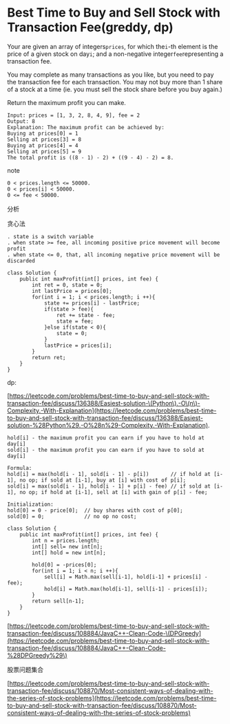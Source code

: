 # Best Time to Buy and Sell Stock with Transaction Fee\(greddy, dp\)

Your are given an array of integers`prices`, for which the`i`-th element is the price of a given stock on day`i`; and a non-negative integer`fee`representing a transaction fee.

You may complete as many transactions as you like, but you need to pay the transaction fee for each transaction. You may not buy more than 1 share of a stock at a time \(ie. you must sell the stock share before you buy again.\)

Return the maximum profit you can make.

```text
Input: prices = [1, 3, 2, 8, 4, 9], fee = 2
Output: 8
Explanation: The maximum profit can be achieved by:
Buying at prices[0] = 1
Selling at prices[3] = 8
Buying at prices[4] = 4
Selling at prices[5] = 9
The total profit is ((8 - 1) - 2) + ((9 - 4) - 2) = 8.
```

note

```text
0 < prices.length <= 50000.
0 < prices[i] < 50000.
0 <= fee < 50000.
```

分析

贪心法

```text
. state is a switch variable
. when state >= fee, all incoming positive price movement will become profit
. when state <= 0, that, all incoming negative price movement will be discarded
```

```text
class Solution {
    public int maxProfit(int[] prices, int fee) {
        int ret = 0, state = 0;
        int lastPrice = prices[0];
        for(int i = 1; i < prices.length; i ++){
            state += prices[i] - lastPrice;
            if(state > fee){
                ret += state - fee;
                state = fee;
            }else if(state < 0){
                state = 0;
            }
            lastPrice = prices[i];
        }
        return ret;
    }
}
```

dp:

[https://leetcode.com/problems/best-time-to-buy-and-sell-stock-with-transaction-fee/discuss/136388/Easiest-solution-\(Python\).-O\(n\)-Complexity.-With-Explanation](https://leetcode.com/problems/best-time-to-buy-and-sell-stock-with-transaction-fee/discuss/136388/Easiest-solution-%28Python%29.-O%28n%29-Complexity.-With-Explanation).

```text
hold[i] - the maximum profit you can earn if you have to hold at day[i]
sold[i] - the maximum profit you can earn if you have to sold at day[i]

Formula:
hold[i] = max(hold[i - 1], sold[i - 1] - p[i])       // if hold at [i-1], no op; if sold at [i-1], buy at [i] with cost of p[i];
sold[i] = max(sold[i - 1], hold[i - 1] + p[i] - fee) // if sold at [i-1], no op; if hold at [i-1], sell at [i] with gain of p[i] - fee;

Initialization:
hold[0] = 0 - price[0];  // buy shares with cost of p[0];
sold[0] = 0;             // no op no cost;
```

```text
class Solution {
    public int maxProfit(int[] prices, int fee) {
        int n = prices.length;
        int[] sell= new int[n];
        int[] hold = new int[n];

        hold[0] = -prices[0];
        for(int i = 1; i < n; i ++){
            sell[i] = Math.max(sell[i-1], hold[i-1] + prices[i] - fee);
            hold[i] = Math.max(hold[i-1], sell[i-1] - prices[i]);
        }
        return sell[n-1];
    }
}
```

[https://leetcode.com/problems/best-time-to-buy-and-sell-stock-with-transaction-fee/discuss/108884/JavaC++-Clean-Code-\(DPGreedy](https://leetcode.com/problems/best-time-to-buy-and-sell-stock-with-transaction-fee/discuss/108884/JavaC++-Clean-Code-%28DPGreedy%29\)

股票问题集合

[https://leetcode.com/problems/best-time-to-buy-and-sell-stock-with-transaction-fee/discuss/108870/Most-consistent-ways-of-dealing-with-the-series-of-stock-problems](https://leetcode.com/problems/best-time-to-buy-and-sell-stock-with-transaction-fee/discuss/108870/Most-consistent-ways-of-dealing-with-the-series-of-stock-problems)

